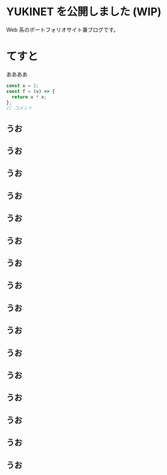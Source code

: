 # YUKINET を公開しました (WIP)

Web 系のポートフォリオサイト兼ブログです。

# てすと

ああああ

```javascript
const x = 2;
const f = (v) => {
  return v * x;
};
// コメント
```

## うお

## うお

## うお

## うお

## うお

## うお

## うお

## うお

## うお

## うお

## うお

## うお

## うお

## うお

## うお

## うお
